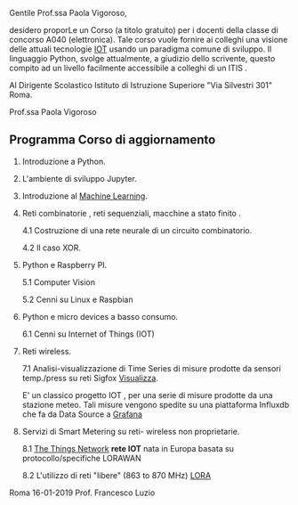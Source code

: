 

Gentile Prof.ssa Paola Vigoroso,

desidero proporLe un Corso  (a titolo gratuito) per i docenti della classe di concorso A040 (elettronica). Tale corso vuole  fornire ai colleghi  una visione  delle attuali tecnologie [IOT](https://it.wikipedia.org/wiki/Internet_delle_cose) usando un paradigma comune di sviluppo. Il linguaggio Python,  svolge  attualmente, a giudizio dello scrivente, questo compito ad un livello facilmente accessibile a colleghi  di un ITIS .

Al Dirigente Scolastico Istituto di Istruzione Superiore "Via Silvestri 301" Roma.

Prof.ssa Paola Vigoroso

Programma Corso di aggiornamento
--------------------------------

1. Introduzione a Python.
2. L'ambiente di sviluppo Jupyter.
3. Introduzione al [Machine Learning](https://ml4a.github.io/guides/).
4. Reti combinatorie , reti sequenziali, macchine a stato finito .

   4.1 Costruzione di una rete neurale di un circuito combinatorio.
   
   4.2 Il caso XOR.
   

5. Python e Raspberry PI.

    5.1 Computer Vision
    
    5.2 Cenni su Linux e Raspbian
    
6. Python e micro devices a basso consumo.

   6.1 Cenni su Internet of Things (IOT)

7. Reti wireless.
   
   7.1 Analisi-visualizzazione di Time Series di misure prodotte da
   sensori temp./press su reti Sigfox [Visualizza](https://snapshot.raintank.io/dashboard/snapshot/iXbHm59EcolzSdMbIF68qpcocZyL84cy).
   
   E' un classico progetto IOT , per una serie di misure prodotte da una stazione meteo.   Tali misure vengono spedite su una piattaforma Influxdb che fa da Data Source a [Grafana](https://grafana.com/dashboards)

8. Servizi di Smart Metering su reti- wireless non proprietarie.
   
   8.1 [The Things Network](https://www.thethingsnetwork.org/)   **rete IOT** nata in Europa basata su protocollo/specifiche LORAWAN
   
   8.2 L'utilizzo di reti "libere" (863 to 870 MHz) [LORA](https://iot-daily.com/2015/03/18/frequency-bands-optimal-for-the-internet-of-things/)



Roma 16-01-2019
                                                                           Prof. Francesco Luzio










